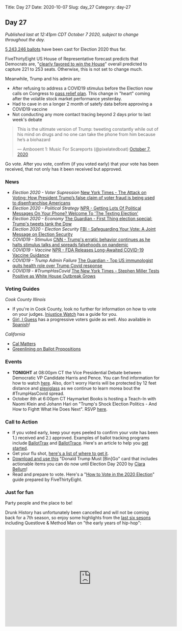 Title: Day 27
Date: 2020-10-07
Slug: day_27
Category: day-27

## Day 27  

_Published last at 12:41pm CDT October 7 2020, subject to change throughout the day._

[5,243,246 ballots](https://electproject.github.io/Early-Vote-2020G/index.html) have been cast for Election 2020 thus far. 

FiveThirtyEight US House of Representative forecast predicts that Democrats are, "[clearly favored to win the House](https://projects.fivethirtyeight.com/2020-election-forecast/house/)" overall predicted to capture 221 to 253 seats. Otherwise, this is not set to change much. 

Meanwhile, Trump and his admin are:

- After refusing to address a COVID19 stimulus before the Election now calls on Congress to [pass relief plan](https://www.cbsnews.com/news/trump-covid-relief-bill-stimulus-checks-paycheck-protection-program-airlines/). This change in "heart" coming after the volatile stock market performance yesterday.  
- Had to cave in on a longer 2 month of satefy data before approving a COVID19 vaccine
- Not conducting any more contact tracing beyond 2 days prior to last week's debate

<blockquote class="twitter-tweet"><p lang="en" dir="ltr">This is the ultimate version of Trump: tweeting constantly while out of his mind on drugs and no one can take the phone from him because he’s a biohazard</p>&mdash; Ambooent 1: Music For Scareports (@pixelatedboat) <a href="https://twitter.com/pixelatedboat/status/1313660554293071872?ref_src=twsrc%5Etfw">October 7, 2020</a></blockquote> <script async src="https://platform.twitter.com/widgets.js" charset="utf-8"></script> 

Go vote. After you vote, confirm (if you voted early) that your vote has been received, that not only has it been received but approved.

### News

- *Election 2020 - Voter Supression* [New York Times - The Attack on Voting: How President Trump’s false claim of voter fraud is being used to disenfranchise Americans](https://www.nytimes.com/2020/09/30/magazine/trump-voter-fraud.html)
- *Election 2020 - Political Strategy* [NPR - Getting Lots Of Political Messages On Your Phone? Welcome To 'The Texting Election'](https://www.npr.org/2020/10/07/920776670/getting-lots-of-political-messages-on-your-phone-welcome-to-the-texting-election)
- *Election 2020 - Economy* [The Guardian - First Thing election special: Trump's tweets tank the Dow ](https://www.theguardian.com/us-news/2020/oct/07/first-thing-election-special-trumps-tweets-tank-the-dow)
- *Election 2020 - Election Security* [FBI - Safeguarding Your Vote: A Joint Message on Election Security](https://www.fbi.gov/video-repository/interagency-election-security-psa-100520.mp4/view)
- *COVID19 - Stimulus* [CNN - Trump's erratic behavior continues as he halts stimulus talks and spreads falsehoods on pandemic](https://www.cnn.com/2020/10/07/politics/donald-trump-coronavirus/index.html)
- *COVID19 - Vaccine* [NPR - FDA Releases Long-Awaited COVID-19 Vaccine Guidance](https://www.npr.org/sections/health-shots/2020/10/06/920942575/fda-releases-long-awaited-covid-19-vaccine-guidance)
- *COVID19 - Trump Admin Failure* [The Guardian - Top US immunologist quits health role over Trump Covid response ](https://www.theguardian.com/world/2020/oct/07/top-us-immunologist-quits-health-role-over-trump-covid-response-rick-bright)
- *COVID19 - #TrumpHasCovid* [The New York Times - Stephen Miller Tests Positive as White House Outbreak Grows](https://www.nytimes.com/live/2020/10/06/us/trump-covid-live-updates)

### Voting Guides

*Cook County Illinois*
- If you're in Cook County, look no further for information on how to vote on your judges. [Injustice Watch](https://www.injusticewatch.org/interactives/judicial-election-guide/2020-general/en/) has a guide for you.
- [Girl, I Guess](https://docs.google.com/document/d/1CFgtVl2S6SPs8KmV4YvrF1zrSL0o9u3gJKZ2Gu6cZG8/edit) has a progressive voters guide as well. Also available in [Spanish](https://docs.google.com/document/d/1n16jV218Z1JkvzwYPVmkBkx6lWkpXcuAAQML2MqSn5Y/edit)! 

*California*
- [Cal Matters](https://calmatters.org/election-2020-guide/)
- [Greenlining on Ballot Propositions](https://greenlining.org/publications/reports/2020/ballot-propositions-2020/)

### Events

- **TONIGHT** at 08:00pm CT the Vice Presidential Debate between Democratic VP Candidate Harris and Pence. You can find information for how to watch [here](https://www.indiewire.com/feature/how-watch-vice-presidential-debate-kamala-harris-mike-pence-1234588721/). Also, don't worry Harris will be protected by 12 feet distance and [plexiglass](https://www.washingtonpost.com/politics/vp-debate-coronavirus-safety/2020/10/06/ee44fa00-07e7-11eb-a166-dc429b380d10_story.html) as we continue to learn morea bout the #TrumpHasCovid spread.
- October 8th at 6:00pm CT Haymarket Books is hosting a Teach-In with Naomi Klein and Johann Hari on "Trump's Shock Election Politics - And How to Fightt What He Does Next". RSVP [here](https://www.eventbrite.com/e/trumps-shock-election-politics-and-how-to-fight-what-he-does-next-tickets-123347522761).

### Call to Action

- If you voted early, keep your eyes peeled to confirm your vote has been 1.) received and 2.) approved. Examples of ballot tracking programs include [BallotTrax](https://wheresmyballot.com/) and [BallotTrace](https://ballottrace.org/home). Here's an article to help you [get started](https://www.businessinsider.com/how-to-track-the-status-of-your-mail-in-ballot-2020-9). 
- Get your flu shot, [here's a list of where to get it](https://www.health.com/condition/cold-flu-sinus/free-flu-shots).
- [Download and use this](https://donaldtrumpmustbingo.com/) "Donald Trump Must [Bin]Go" card that includes actionable items you can do now until Election Day 2020 by [Clara Bellum](https://twitter.com/clarabellum)!
- Read and prepare to vote. Here's a "[How to Vote in the 2020 Election](https://projects.fivethirtyeight.com/how-to-vote-2020/)" guide prepared by FiveThirtyEight.

### Just for fun

Party people and the place to be!

Drunk History has unfortunately been cancelled and will not be coming back for a 7th season, so enjoy some highlights from the [last six sesons](https://www.vulture.com/article/best-drunk-history-segments-ranked.html) including Questlove & Method Man on "the early years of hip-hop":

<iframe width="560" height="315" src="https://www.youtube.com/embed/ZnMqFrxxQNg" frameborder="0" allow="accelerometer; autoplay; clipboard-write; encrypted-media; gyroscope; picture-in-picture" allowfullscreen></iframe>


